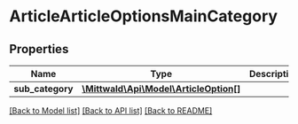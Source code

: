 # ArticleArticleOptionsMainCategory

## Properties
Name | Type | Description | Notes
------------ | ------------- | ------------- | -------------
**sub_category** | [**\Mittwald\Api\Model\ArticleOption[]**](ArticleOption.md) |  | [optional] 

[[Back to Model list]](../../README.md#documentation-for-models) [[Back to API list]](../../README.md#documentation-for-api-endpoints) [[Back to README]](../../README.md)

